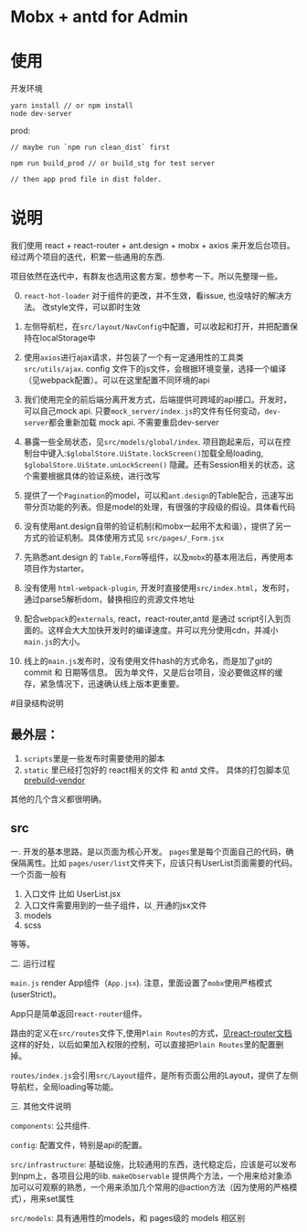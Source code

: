 # Mobx + antd for Admin

# 使用

  开发环境
  
    yarn install // or npm install
    node dev-server
    
  prod:
  
    // maybe run `npm run clean_dist` first 
    
    npm run build_prod // or build_stg for test server
    
    // then app prod file in dist folder. 
    

# 说明
我们使用 react + react-router + ant.design + mobx + axios 来开发后台项目。经过两个项目的迭代，积累一些通用的东西.

项目依然在迭代中，有群友也选用这套方案，想参考一下。所以先整理一些。

0. `react-hot-loader` 对于组件的更改，并不生效，看issue, 也没啥好的解决方法。 改style文件，可以即时生效
1. 左侧导航栏，在`src/layout/NavConfig`中配置，可以收起和打开，并把配置保持在localStorage中
2. 使用`axios`进行ajax请求，并包装了一个有一定通用性的工具类`src/utils/ajax`. config 文件下的js文件，会根据环境变量，选择一个编译（见webpack配置）。可以在这里配置不同环境的api
3. 我们使用完全的前后端分离开发方式，后端提供可跨域的api接口。开发时，可以自己mock api. 
只要`mock_server/index.js`的文件有任何变动，`dev-server`都会重新加载 mock api. 不需要重启dev-server
4. 暴露一些全局状态，见`src/models/global/index`. 
项目跑起来后，可以在控制台中键入:`$globalStore.UiState.lockScreen()`加载全局loading,
`$globalStore.UiState.unLockScreen()` 隐藏。还有Session相关的状态，这个需要根据具体的验证系统，进行改写
5. 提供了一个`Pagination`的model，可以和`ant.design`的Table配合，迅速写出带分页功能的列表。但是model的处理，有很强的字段级的假设。具体看代码
6. 没有使用ant.design自带的验证机制(和mobx一起用不太和谐），提供了另一方式的验证机制。具体使用方式见 `src/pages/_Form.jsx`
7. 先熟悉ant.design 的 `Table,Form`等组件，以及`mobx`的基本用法后，再使用本项目作为starter。

8. 没有使用 `html-webpack-plugin`, 开发时直接使用`src/index.html`，发布时，通过parse5解析dom，替换相应的资源文件地址
9. 配合`webpack`的`externals`, react，react-router,antd 是通过 script引入到页面的。这样会大大加快开发时的编译速度。并可以充分使用cdn，并减小`main.js`的大小。
10. 线上的`main.js`发布时，没有使用文件hash的方式命名，而是加了git的commit 和 日期等信息。
因为单文件，又是后台项目，没必要做这样的缓存，紧急情况下，迅速确认线上版本更重要。

#目录结构说明

## 最外层： 
1. `scripts`里是一些发布时需要使用的脚本
2. `static` 里已经打包好的 react相关的文件 和 antd 文件。 具体的打包脚本见 [prebuild-vendor](https://github.com/jzlxiaohei/prebuild-vendor)

其他的几个含义都很明确。

## src

一. 开发的基本思路，是以页面为核心开发。
`pages`里是每个页面自己的代码，确保隔离性。比如 `pages/user/list`文件夹下，应该只有UserList页面需要的代码。一个页面一般有

1. 入口文件 比如 UserList.jsx
2. 入口文件需要用到的一些子组件，以`_`开通的jsx文件
3. models
4. scss

等等。

二. 运行过程

 `main.js` render App组件（`App.jsx`). 注意，里面设置了`mobx`使用严格模式(userStrict)。
 
 App只是简单返回`react-router`组件。
 
 路由的定义在`src/routes`文件下,使用`Plain Routes`的方式，[见react-router文档](https://github.com/ReactTraining/react-router/blob/master/docs/guides/RouteConfiguration.md)
 这样的好处，以后如果加入权限的控制，可以直接把`Plain Routes`里的配置删掉。
 
 `routes/index.js`会引用`src/Layout`组件，是所有页面公用的Layout，提供了左侧导航栏，全局loading等功能。
 
三. 其他文件说明

`components`: 公共组件.
   
`config`: 配置文件，特别是api的配置。
   
`src/infrastructure`: 基础设施，比较通用的东西，迭代稳定后，应该是可以发布到npm上，各项目公用的lib.
   `makeObservable` 提供两个方法，一个用来给对象添加可以可观察的熟悉，一个用来添加几个常用的@action方法（因为使用的严格模式），用来set属性
   
`src/models`: 具有通用性的models，和 pages级的 models 相区别




 



